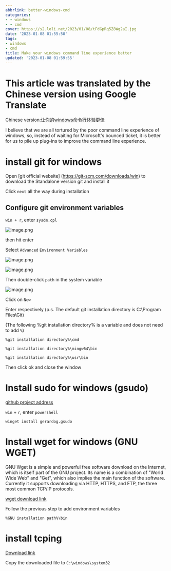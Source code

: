 ```yaml
---
abbrlink: better-windows-cmd
categories:
- - windows
- - cmd
cover: https://s2.loli.net/2023/01/08/tFdGpRq5Z8Wg2aI.jpg
date: '2023-01-08 01:55:50'
tags:
- windows
- cmd
title: Make your windows command line experience better
updated: '2023-01-08 01:59:55'
---
```

# This article was translated by the Chinese version using Google Translate

Chinese version:[让你的windows命令行体验更佳](https://hexo.gw.to/让你的windows终端更好用/)

I believe that we are all tortured by the poor command line experience of windows, so, instead of waiting for Microsoft's bounced ticket, it is better for us to pile up plug-ins to improve the command line experience.

# install git for windows

Open [git official website] (https://git-scm.com/downloads/win) to download the Standalone version git and install it

Click `next` all the way during installation

## Configure git environment variables

`win + r`, enter `sysdm.cpl`

![image.png](https://s2.loli.net/2023/01/08/7LOIdoewrltAjzg.png)

then hit enter

Select `Advanced` `Environment Variables`

![image.png](https://s2.loli.net/2023/01/08/3DObsKHEmndlJgc.png)

![image.png](https://s2.loli.net/2023/01/08/M5CO4ZgTIPwHc9X.png)

Then double-click `path` in the system variable

![image.png](https://s2.loli.net/2023/01/08/tpSmN94OkUwz3Gu.png)

Click on `New`

Enter respectively (p.s. The default git installation directory is C:\Program Files\Git)

(The following %git installation directory% is a variable and does not need to add `%`)

```
%git installation directory%\cmd
```

```
%git installation directory%\mingw64\bin
```

```
%git installation directory%\usr\bin
```

Then click ok and close the window

# Install sudo for windows (gsudo)

[github project address](https://github.com/gerardog/gsudo)

`win` + `r`, enter `powershell`

```
winget install gerardog.gsudo
```

# Install wget for windows (GNU WGET)

GNU Wget is a simple and powerful free software download on the Internet, which is itself part of the GNU project. Its name is a combination of "World Wide Web" and "Get", which also implies the main function of the software. Currently it supports downloading via HTTP, HTTPS, and FTP, the three most common TCP/IP protocols.

[wget download link](https://nchc.dl.sourceforge.net/project/gnuwin32/wget/1.11.4-1/wget-1.11.4-1-setup.exe)

Follow the previous step to add environment variables

```
%GNU installation path%\bin
```

# install tcping

[Download link](https://download.elifulkerson.com/files/tcping/current/tcping.exe)

Copy the downloaded file to `C:\windows\system32`

